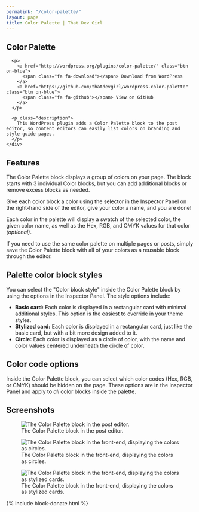 ```yaml
---
permalink: "/color-palette/"
layout: page
title: Color Palette | That Dev Girl
---
```


<section class="page-title" aria-label="Primary plugin information">
  <div class="page-title-inner">
    <div class="container">
      <h1>Color Palette</h1>

      <p>
        <a href="http://wordpress.org/plugins/color-palette/" class="btn on-blue">
          <span class="fa fa-download"></span> Download from WordPress
        </a>
        <a href="https://github.com/thatdevgirl/wordpress-color-palette" class="btn on-blue">
          <span class="fa fa-github"></span> View on GitHub
        </a>
      </p>

      <p class="description">
        This WordPress plugin adds a Color Palette block to the post editor, so content editors can easily list colors on branding and style guide pages.
      </p>
    </div>
  </div>
</section>

<section class="page-documentation" aria-label="Plugin details">
  <h2>Features</h2>

  <p>
    The Color Palette block displays a group of colors on your page. The block
    starts with 3 individual Color blocks, but you can add additional blocks or
    remove excess blocks as needed.
  </p>

  <p>
    Give each color block a color using the selector in the Inspector Panel on
    the right-hand side of the editor, give your color a name, and you are done!
  </p>

  <p>
    Each color in the palette will display a swatch of the selected color, the
    given color name, as well as the Hex, RGB, and CMYK values for that color
    <em>(optional)</em>.
  </p>

  <p>
    If you need to use the same color palette on multiple pages or posts, simply
    save the Color Palette block with all of your colors as a reusable block
    through the editor.
  </p>

  <h2>Palette color block styles</h2>

  <p>
    You can select the "Color block style" inside the Color Palette block by
    using the options in the Inspector Panel. The style options include:
  </p>

  <ul>
    <li>
      <b>Basic card:</b> Each color is displayed in a rectangular card with
      minimal additional styles. This option is the easiest to override in your
      theme styles.
    </li>
    <li>
      <b>Stylized card:</b> Each color is displayed in a rectangular card, just
      like the basic card, but with a bit more design added to it.
    </li>
    <li>
      <b>Circle:</b> Each color is displayed as a circle of color, with the name
      and color values centered underneath the circle of color.
    </li>
  </ul>

  <h2>Color code options</h2>

  <p>
    Inside the Color Palette block, you can select which color codes (Hex, RGB,
    or CMYK) should be hidden on the page. These options are in the Inspector
    Panel and apply to <em>all</em> color blocks inside the palette.
  </p>
  
  <h2>Screenshots</h2>

  <figure>
    <img src="{{site.images}}/color-palette-screenshot-1.jpg" alt="The Color Palette block in the post editor.">
    <figcaption>The Color Palette block in the post editor.</figcaption>
  </figure>

  <figure>
    <img src="{{site.images}}/color-palette-screenshot-2.jpg" alt="The Color Palette block in the front-end, displaying the colors as circles." />
    <figcaption>The Color Palette block in the front-end, displaying the colors as circles.</figcaption>
  </figure>

  <figure>
    <img src="{{site.images}}/color-palette-screenshot-3.jpg" alt="The Color Palette block in the front-end, displaying the colors as stylized cards." />
    <figcaption>The Color Palette block in the front-end, displaying the colors as stylized cards.</figcaption>
  </figure>
</section>

{% include block-donate.html %}
